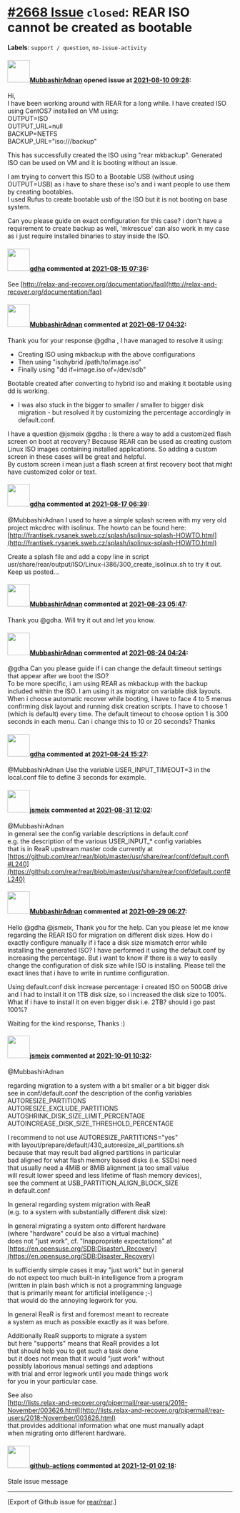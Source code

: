 [\#2668 Issue](https://github.com/rear/rear/issues/2668) `closed`: REAR ISO cannot be created as bootable
=========================================================================================================

**Labels**: `support / question`, `no-issue-activity`

#### <img src="https://avatars.githubusercontent.com/u/88712137?v=4" width="50">[MubbashirAdnan](https://github.com/MubbashirAdnan) opened issue at [2021-08-10 09:28](https://github.com/rear/rear/issues/2668):

Hi,  
I have been working around with REAR for a long while. I have created
ISO using CentOS7 installed on VM using:  
OUTPUT=ISO  
OUTPUT\_URL=null  
BACKUP=NETFS  
BACKUP\_URL="iso:///backup"

This has successfully created the ISO using "rear mkbackup". Generated
ISO can be used on VM and it is booting without an issue.

I am trying to convert this ISO to a Bootable USB (without using
OUTPUT=USB) as i have to share these iso's and i want people to use them
by creating bootables.  
I used Rufus to create bootable usb of the ISO but it is not booting on
base system.

Can you please guide on exact configuration for this case? i don't have
a requirement to create backup as well, 'mkrescue' can also work in my
case as i just require installed binaries to stay inside the ISO.

#### <img src="https://avatars.githubusercontent.com/u/888633?u=cdaeb31efcc0048d3619651aa18dd4b76e636b21&v=4" width="50">[gdha](https://github.com/gdha) commented at [2021-08-15 07:36](https://github.com/rear/rear/issues/2668#issuecomment-899009674):

See
[http://relax-and-recover.org/documentation/faq](http://relax-and-recover.org/documentation/faq)

#### <img src="https://avatars.githubusercontent.com/u/88712137?v=4" width="50">[MubbashirAdnan](https://github.com/MubbashirAdnan) commented at [2021-08-17 04:32](https://github.com/rear/rear/issues/2668#issuecomment-899985890):

Thank you for your response @gdha , I have managed to resolve it using:

-   Creating ISO using mkbackup with the above configurations
-   Then using "isohybrid /path/to/image.iso"
-   Finally using "dd if=image.iso of=/dev/sdb"

Bootable created after converting to hybrid iso and making it bootable
using dd is working.

-   I was also stuck in the bigger to smaller / smaller to bigger disk
    migration - but resolved it by customizing the percentage
    accordingly in default.conf.

I have a question @jsmeix @gdha : Is there a way to add a customized
flash screen on boot at recovery? Because REAR can be used as creating
custom Linux ISO images containing installed applications. So adding a
custom screen in these cases will be great and helpful.  
By custom screen i mean just a flash screen at first recovery boot that
might have customized color or text.

#### <img src="https://avatars.githubusercontent.com/u/888633?u=cdaeb31efcc0048d3619651aa18dd4b76e636b21&v=4" width="50">[gdha](https://github.com/gdha) commented at [2021-08-17 06:39](https://github.com/rear/rear/issues/2668#issuecomment-900035176):

@MubbashirAdnan I used to have a simple splash screen with my very old
project mkcdrec with isolinux. The howto can be found here:
[http://frantisek.rysanek.sweb.cz/splash/isolinux-splash-HOWTO.html](http://frantisek.rysanek.sweb.cz/splash/isolinux-splash-HOWTO.html)

Create a splash file and add a copy line in script
usr/share/rear/output/ISO/Linux-i386/300\_create\_isolinux.sh to try it
out.  
Keep us posted...

#### <img src="https://avatars.githubusercontent.com/u/88712137?v=4" width="50">[MubbashirAdnan](https://github.com/MubbashirAdnan) commented at [2021-08-23 05:47](https://github.com/rear/rear/issues/2668#issuecomment-903461485):

Thank you @gdha. Will try it out and let you know.

#### <img src="https://avatars.githubusercontent.com/u/88712137?v=4" width="50">[MubbashirAdnan](https://github.com/MubbashirAdnan) commented at [2021-08-24 04:24](https://github.com/rear/rear/issues/2668#issuecomment-904312723):

@gdha Can you please guide if i can change the default timeout settings
that appear after we boot the ISO?  
To be more specific, i am using REAR as mkbackup with the backup
included within the ISO. I am using it as migrator on variable disk
layouts. When i choose automatic recover while booting, i have to face 4
to 5 menus confirming disk layout and running disk creation scripts. I
have to choose 1 (which is default) every time. The default timeout to
choose option 1 is 300 seconds in each menu. Can i change this to 10 or
20 seconds? Thanks

#### <img src="https://avatars.githubusercontent.com/u/888633?u=cdaeb31efcc0048d3619651aa18dd4b76e636b21&v=4" width="50">[gdha](https://github.com/gdha) commented at [2021-08-24 15:27](https://github.com/rear/rear/issues/2668#issuecomment-904742932):

@MubbashirAdnan Use the variable USER\_INPUT\_TIMEOUT=3 in the
local.conf file to define 3 seconds for example.

#### <img src="https://avatars.githubusercontent.com/u/1788608?u=925fc54e2ce01551392622446ece427f51e2f0ce&v=4" width="50">[jsmeix](https://github.com/jsmeix) commented at [2021-08-31 12:02](https://github.com/rear/rear/issues/2668#issuecomment-909171198):

@MubbashirAdnan  
in general see the config variable descriptions in default.conf  
e.g. the description of the various USER\_INPUT\_\* config variables  
that is in ReaR upstream master code currently at  
[https://github.com/rear/rear/blob/master/usr/share/rear/conf/default.conf\#L240](https://github.com/rear/rear/blob/master/usr/share/rear/conf/default.conf#L240)

#### <img src="https://avatars.githubusercontent.com/u/88712137?v=4" width="50">[MubbashirAdnan](https://github.com/MubbashirAdnan) commented at [2021-09-29 06:27](https://github.com/rear/rear/issues/2668#issuecomment-929875258):

Hello @gdha @jsmeix, Thank you for the help. Can you please let me know
regarding the REAR ISO for migration on different disk sizes. How do i
exactly configure manually if i face a disk size mismatch error while
installing the generated ISO? I have performed it using the default.conf
by increasing the percentage. But i want to know if there is a way to
easily change the configuration of disk size while ISO is installing.
Please tell the exact lines that i have to write in runtime
configuration.

Using default.conf disk increase percentage: i created ISO on 500GB
drive and I had to install it on 1TB disk size, so i increased the disk
size to 100%. What if i have to install it on even bigger disk i.e. 2TB?
should i go past 100%?

Waiting for the kind response, Thanks :)

#### <img src="https://avatars.githubusercontent.com/u/1788608?u=925fc54e2ce01551392622446ece427f51e2f0ce&v=4" width="50">[jsmeix](https://github.com/jsmeix) commented at [2021-10-01 10:32](https://github.com/rear/rear/issues/2668#issuecomment-932113454):

@MubbashirAdnan

regarding migration to a system with a bit smaller or a bit bigger
disk  
see in conf/default.conf the description of the config variables  
AUTORESIZE\_PARTITIONS  
AUTORESIZE\_EXCLUDE\_PARTITIONS  
AUTOSHRINK\_DISK\_SIZE\_LIMIT\_PERCENTAGE  
AUTOINCREASE\_DISK\_SIZE\_THRESHOLD\_PERCENTAGE

I recommend to not use AUTORESIZE\_PARTITIONS="yes"  
with layout/prepare/default/430\_autoresize\_all\_partitions.sh  
because that may result bad aligned partitions in particular  
bad aligned for what flash memory based disks (i.e. SSDs) need  
that usually need a 4MiB or 8MiB alignment (a too small value  
will result lower speed and less lifetime of flash memory devices),  
see the comment at USB\_PARTITION\_ALIGN\_BLOCK\_SIZE  
in default.conf

In general regarding system migration with ReaR  
(e.g. to a system with substantially different disk size):

In general migrating a system onto different hardware  
(where "hardware" could be also a virtual machine)  
does not "just work", cf. "Inappropriate expectations" at  
[https://en.opensuse.org/SDB:Disaster\_Recovery](https://en.opensuse.org/SDB:Disaster_Recovery)

In sufficiently simple cases it may "just work" but in general  
do not expect too much built-in intelligence from a program  
(written in plain bash which is not a programming language  
that is primarily meant for artificial intelligence ;-)  
that would do the annoying legwork for you.

In general ReaR is first and foremost meant to recreate  
a system as much as possible exactly as it was before.

Additionally ReaR supports to migrate a system  
but here "supports" means that ReaR provides a lot  
that should help you to get such a task done  
but it does not mean that it would "just work" without  
possibly laborious manual settings and adaptions  
with trial and error legwork until you made things work  
for you in your particular case.

See also  
[http://lists.relax-and-recover.org/pipermail/rear-users/2018-November/003626.html](http://lists.relax-and-recover.org/pipermail/rear-users/2018-November/003626.html)  
that provides additional information what one must manually adapt  
when migrating onto different hardware.

#### <img src="https://avatars.githubusercontent.com/in/15368?v=4" width="50">[github-actions](https://github.com/apps/github-actions) commented at [2021-12-01 02:18](https://github.com/rear/rear/issues/2668#issuecomment-983220638):

Stale issue message

------------------------------------------------------------------------

\[Export of Github issue for
[rear/rear](https://github.com/rear/rear).\]
